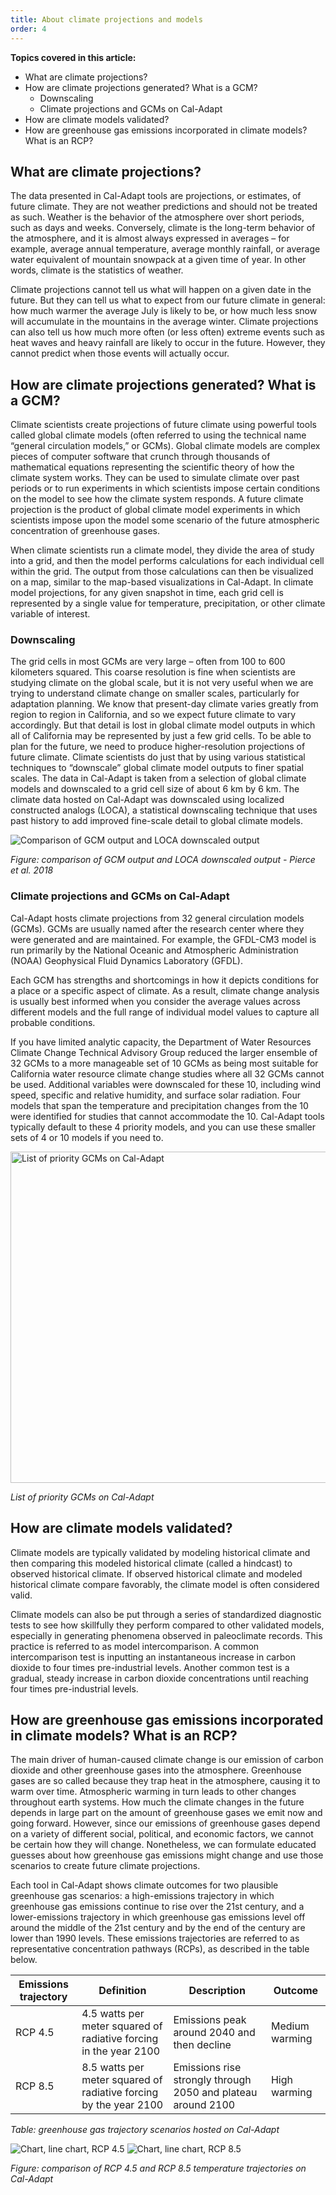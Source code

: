 ```yaml
---
title: About climate projections and models
order: 4
---
```


**Topics covered in this article:**

- What are climate projections?
- How are climate projections generated? What is a GCM?
  - Downscaling
  - Climate projections and GCMs on Cal-Adapt
- How are climate models validated?
- How are greenhouse gas emissions incorporated in climate models? What is an RCP?

## What are climate projections?

The data presented in Cal-Adapt tools are projections, or estimates, of future climate. They are not weather predictions and should not be treated as such. Weather is the behavior of the atmosphere over short periods, such as days and weeks. Conversely, climate is the long-term behavior of the atmosphere, and it is almost always expressed in averages – for example, average annual temperature, average monthly rainfall, or average water equivalent of mountain snowpack at a given time of year. In other words, climate is the statistics of weather.

Climate projections cannot tell us what will happen on a given date in the future. But they can tell us what to expect from our future climate in general: how much warmer the average July is likely to be, or how much less snow will accumulate in the mountains in the average winter. Climate projections can also tell us how much more often (or less often) extreme events such as heat waves and heavy rainfall are likely to occur in the future. However, they cannot predict when those events will actually occur.

## How are climate projections generated? What is a GCM?

Climate scientists create projections of future climate using powerful tools called global climate models (often referred to using the technical name “general circulation models,” or GCMs). Global climate models are complex pieces of computer software that crunch through thousands of mathematical equations representing the scientific theory of how the climate system works. They can be used to simulate climate over past periods or to run experiments in which scientists impose certain conditions on the model to see how the climate system responds. A future climate projection is the product of global climate model experiments in which scientists impose upon the model some scenario of the future atmospheric concentration of greenhouse gases.

When climate scientists run a climate model, they divide the area of study into a grid, and then the model performs calculations for each individual cell within the grid. The output from those calculations can then be visualized on a map, similar to the map-based visualizations in Cal-Adapt. In climate model projections, for any given snapshot in time, each grid cell is represented by a single value for temperature, precipitation, or other climate variable of interest.

### Downscaling

The grid cells in most GCMs are very large – often from 100 to 600 kilometers squared. This coarse resolution is fine when scientists are studying climate on the global scale, but it is not very useful when we are trying to understand climate change on smaller scales, particularly for adaptation planning. We know that present-day climate varies greatly from region to region in California, and so we expect future climate to vary accordingly. But that detail is lost in global climate model outputs in which all of California may be represented by just a few grid cells. To be able to plan for the future, we need to produce higher-resolution projections of future climate. Climate scientists do just that by using various statistical techniques to “downscale” global climate model outputs to finer spatial scales. The data in Cal-Adapt is taken from a selection of global climate models and downscaled to a grid cell size of about 6 km by 6 km. The climate data hosted on Cal-Adapt was downscaled using localized constructed analogs (LOCA), a statistical downscaling technique that uses past history to add improved fine-scale detail to global climate models.

<img class="img--get-started" alt="Comparison of GCM output and LOCA downscaled output" src="img/get-started/gs3_loca_pierce_lg.jpg" srcset="img/get-started/gs3_loca_pierce_sm.jpg 375w, img/get-started/gs3_loca_pierce_lg.jpg 768w" sizes="(max-width: 375px) 375px, 768px">

_Figure: comparison of GCM output and LOCA downscaled output - Pierce et al. 2018_

### Climate projections and GCMs on Cal-Adapt

Cal-Adapt hosts climate projections from 32 general circulation models (GCMs). GCMs are usually named after the research center where they were generated and are maintained. For example, the GFDL-CM3 model is run primarily by the National Oceanic and Atmospheric Administration (NOAA) Geophysical Fluid Dynamics Laboratory (GFDL).

Each GCM has strengths and shortcomings in how it depicts conditions for a place or a specific aspect of climate. As a result, climate change analysis is usually best informed when you consider the average values across different models and the full range of individual model values to capture all probable conditions.

If you have limited analytic capacity, the Department of Water Resources Climate Change Technical Advisory Group reduced the larger ensemble of 32 GCMs to a more manageable set of 10 GCMs as being most suitable for California water resource climate change studies where all 32 GCMs cannot be used. Additional variables were downscaled for these 10, including wind speed, specific and relative humidity, and surface solar radiation. Four models that span the temperature and precipitation changes from the 10 were identified for studies that cannot accommodate the 10. Cal-Adapt tools typically default to these 4 priority models, and you can use these smaller sets of 4 or 10 models if you need to.

<img height="530" alt="List of priority GCMs on Cal-Adapt" src="img/get-started/gs3_models_list_lg.jpg" srcset="img/get-started/gs3_models_list_sm.jpg 375w, img/get-started/gs3_models_list_lg.jpg 768w" sizes="(max-width: 375px) 375px, 768px">

_List of priority GCMs on Cal-Adapt_

## How are climate models validated?

Climate models are typically validated by modeling historical climate and then comparing this modeled historical climate (called a hindcast) to observed historical climate. If observed historical climate and modeled historical climate compare favorably, the climate model is often considered valid.

Climate models can also be put through a series of standardized diagnostic tests to see how skillfully they perform compared to other validated models, especially in generating phenomena observed in paleoclimate records. This practice is referred to as model intercomparison. A common intercomparison test is inputting an instantaneous increase in carbon dioxide to four times pre-industrial levels. Another common test is a gradual, steady increase in carbon dioxide concentrations until reaching four times pre-industrial levels.

## How are greenhouse gas emissions incorporated in climate models? What is an RCP?

The main driver of human-caused climate change is our emission of carbon dioxide and other greenhouse gases into the atmosphere. Greenhouse gases are so called because they trap heat in the atmosphere, causing it to warm over time. Atmospheric warming in turn leads to other changes throughout earth systems. How much the climate changes in the future depends in large part on the amount of greenhouse gases we emit now and going forward. However, since our emissions of greenhouse gases depend on a variety of different social, political, and economic factors, we cannot be certain how they will change. Nonetheless, we can formulate educated guesses about how greenhouse gas emissions might change and use those scenarios to create future climate projections.

Each tool in Cal-Adapt shows climate outcomes for two plausible greenhouse gas scenarios: a high-emissions trajectory in which greenhouse gas emissions continue to rise over the 21st century, and a lower-emissions trajectory in which greenhouse gas emissions level off around the middle of the 21st century and by the end of the century are lower than 1990 levels. These emissions trajectories are referred to as representative concentration pathways (RCPs), as described in the table below.

<div class="table-wrapper">

| Emissions trajectory | Definition                                                        | Description                                                  | Outcome        |
| -------------------- | ----------------------------------------------------------------- | ------------------------------------------------------------ | -------------- |
| RCP 4.5              | 4.5 watts per meter squared of radiative forcing in the year 2100 | Emissions peak around 2040 and then decline                  | Medium warming |
| RCP 8.5              | 8.5 watts per meter squared of radiative forcing by the year 2100 | Emissions rise strongly through 2050 and plateau around 2100 | High warming   |

</div>

_Table: greenhouse gas trajectory scenarios hosted on Cal-Adapt_

<img class="img--get-started" alt="Chart, line chart, RCP 4.5" src="img/get-started/gs3_rcp45_lg.jpg" srcset="img/get-started/gs3_rcp45_sm.jpg 375w, img/get-started/gs3_rcp45_lg.jpg 768w" sizes="(max-width: 375px) 375px, 768px">

<img class="img--get-started" alt="Chart, line chart, RCP 8.5" src="img/get-started/gs3_rcp85_lg.jpg" srcset="img/get-started/gs3_rcp85_sm.jpg 375w, img/get-started/gs3_rcp85_lg.jpg 768w" sizes="(max-width: 375px) 375px, 768px">

_Figure: comparison of RCP 4.5 and RCP 8.5 temperature trajectories on Cal-Adapt_

